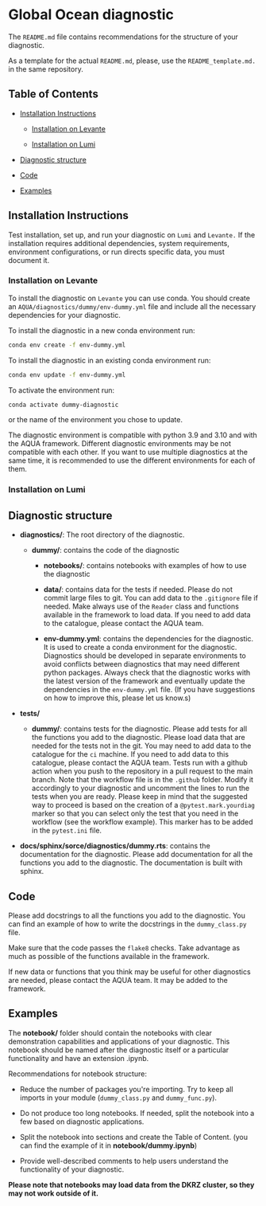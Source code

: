 # Global Ocean diagnostic

The `README.md` file contains recommendations for the structure of your diagnostic. 

As a template for the actual `README.md`, please, use the `README_template.md.` in the same repository. 

## Table of Contents

* [Installation Instructions](#installation-instructions)

  - [Installation on Levante](#installation-on-levante)

  - [Installation on Lumi](#installation-on-lumi)

* [Diagnostic structure](#diagnostic-structure)

* [Code](#code)

* [Examples](#examples)

## Installation Instructions

Test installation, set up, and run your diagnostic on `Lumi` and `Levante.` If the installation requires additional dependencies, system requirements, environment configurations, or run directs specific data, you must document it.

### Installation on Levante

To install the diagnostic on `Levante` you can use conda.
You should create an `AQUA/diagnostics/dummy/env-dummy.yml` file and include all the necessary dependencies for your diagnostic. 

To install the diagnostic in a new conda environment run:

```bash
conda env create -f env-dummy.yml
```

To install the diagnostic in an existing conda environment run:

```bash
conda env update -f env-dummy.yml
```

To activate the environment run:

```bash
conda activate dummy-diagnostic
```

or the name of the environment you chose to update.

The diagnostic environment is compatible with python 3.9 and 3.10 and with the AQUA framework.
Different diagnostic environments may be not compatible with each other.
If you want to use multiple diagnostics at the same time, it is recommended to use the different environments for each of them.

### Installation on Lumi 

## Diagnostic structure 

- **diagnostics/**: The root directory of the diagnostic.

  - **dummy/**: contains the code of the diagnostic

    - **notebooks/**: contains notebooks with examples of how to use the diagnostic

    - **data/**: contains data for the tests if needed. Please do not commit large files to git. You can add data to the `.gitignore` file if needed. Make always use of the `Reader` class and functions available in the framework to load data. If you need to add data to the catalogue, please contact the AQUA team.

    - **env-dummy.yml**: contains the dependencies for the diagnostic. It is used to create a conda environment for the diagnostic. Diagnostics should be developed in separate environments to avoid conflicts between diagnostics that may need different python packages. Always check that the diagnostic works with the latest version of the framework and eventually update the dependencies in the `env-dummy.yml` file. (If you have suggestions on how to improve this, please let us know.s)

- **tests/**

  - **dummy/**: contains tests for the diagnostic. Please add tests for all the functions you add to the diagnostic. Please load data that are needed for the tests not in the git. You may need to add data to the catalogue for the `ci` machine. If you need to add data to this catalogue, please contact the AQUA team. Tests run with a github action when you push to the repository in a pull request to the main branch. Note that the workflow file is in the `.github` folder. Modify it accordingly to your diagnostic and uncomment the lines to run the tests when you are ready. Please keep in mind that the suggested way to proceed is based on the creation of a `@pytest.mark.yourdiag` marker so that you can select only the test that you need in the workflow (see the workflow example). This marker has to be added in the `pytest.ini` file.  



- **docs/sphinx/sorce/diagnostics/dummy.rts**: contains the documentation for the diagnostic. Please add documentation for all the functions you add to the diagnostic. The documentation is built with sphinx.

## Code

Please add docstrings to all the functions you add to the diagnostic.
You can find an example of how to write the docstrings in the `dummy_class.py` file. 

Make sure that the code passes the `flake8` checks.
Take advantage as much as possible of the functions available in the framework. 

If new data or functions that you think may be useful for other diagnostics are needed, please contact the AQUA team. It may be added to the framework.


## Examples

The **notebook/** folder should contain the notebooks with clear demonstration capabilities and applications of your diagnostic. 
This notebook should be named after the diagnostic itself or a particular functionality and have an extension .ipynb.


Recommendations for notebook structure:
 - Reduce the number of packages you're importing. Try to keep all imports in your module (`dummy_class.py` and `dummy_func.py`).

 - Do not produce too long notebooks. If needed, split the notebook into a few based on diagnostic applications.

 - Split the notebook into sections and create the Table of Content. (you can find the example of it in **notebook/dummy.ipynb**)

 - Provide well-described comments to help users understand the functionality of your diagnostic.

 **Please note that notebooks may load data from the DKRZ cluster, so they may not work outside of it.**



